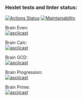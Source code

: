 ### Hexlet tests and linter status:

[![Actions Status](https://github.com/lokosokol/frontend-project-lvl1/workflows/hexlet-check/badge.svg)](https://github.com/lokosokol/frontend-project-lvl1/actions)
[![Maintainability](https://api.codeclimate.com/v1/badges/92cfe6d7f353195ffb80/maintainability)](https://codeclimate.com/github/lokosokol/frontend-project-lvl1/maintainability)

Brain Even:<br />
[![asciicast](https://asciinema.org/a/h7xmM8IfQPXKPTBtAOlBBkzrQ.svg)](https://asciinema.org/a/h7xmM8IfQPXKPTBtAOlBBkzrQ)

Brain Calc:<br />
[![asciicast](https://asciinema.org/a/pPAAEsTFkHprHGF9JCDx9Fu2f.svg)](https://asciinema.org/a/pPAAEsTFkHprHGF9JCDx9Fu2f)

Brain GCD:<br />
[![asciicast](https://asciinema.org/a/UURPyQCG6YNtdosgJzuiWHREM.svg)](https://asciinema.org/a/UURPyQCG6YNtdosgJzuiWHREM)

Brain Progression:<br />
[![asciicast](https://asciinema.org/a/jLqubNcCSZsOpF54owCB6LrAm.svg)](https://asciinema.org/a/jLqubNcCSZsOpF54owCB6LrAm)

Brain Prime: <br />
[![asciicast](https://asciinema.org/a/Ij0aSs3XnPAqWHzip7SPL98CG.svg)](https://asciinema.org/a/Ij0aSs3XnPAqWHzip7SPL98CG)
